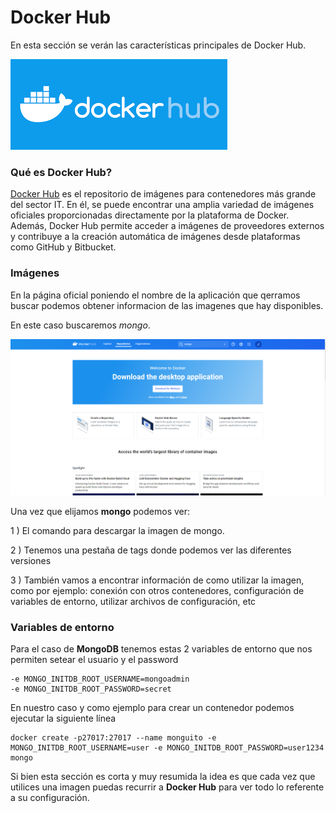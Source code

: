 # Docker Hub
En esta sección se verán las características principales de Docker Hub.

![docker hub](/img/dockerhub.png)

### Qué es Docker Hub?

[Docker Hub](https://hub.docker.com/) es el repositorio de imágenes para contenedores más grande del sector IT. En él, se puede encontrar una amplia variedad de imágenes oficiales proporcionadas directamente por la plataforma de Docker. Además, Docker Hub permite acceder a imágenes de proveedores externos y contribuye a la creación automática de imágenes desde plataformas como GitHub y Bitbucket.

### Imágenes

En la página oficial poniendo el nombre de la aplicación que qerramos buscar podemos obtener informacion de las imagenes que hay disponibles. 

En este caso buscaremos *mongo*.

![igm mongo](/img/img%20docker%20hub.png)

Una vez que elijamos **mongo** podemos ver:

1 ) El comando para descargar la imagen de mongo.

2 ) Tenemos una pestaña de tags donde podemos ver las diferentes versiones

3 ) También vamos a encontrar información de como utilizar la imagen, como por ejemplo: conexión con otros contenedores, configuración de variables de entorno, utilizar archivos de configuración, etc

### Variables de entorno
Para el caso de **MongoDB** tenemos estas 2 variables de entorno que nos permiten setear el usuario y el password

```
-e MONGO_INITDB_ROOT_USERNAME=mongoadmin 
-e MONGO_INITDB_ROOT_PASSWORD=secret
```
En nuestro caso y como ejemplo para crear un contenedor podemos ejecutar la siguiente línea

```
docker create -p27017:27017 --name monguito -e MONGO_INITDB_ROOT_USERNAME=user -e MONGO_INITDB_ROOT_PASSWORD=user1234 mongo 

```
Si bien esta sección es corta y muy resumida la idea es que cada vez que utilices una imagen puedas recurrir a **Docker Hub** para ver todo lo referente a su configuración.